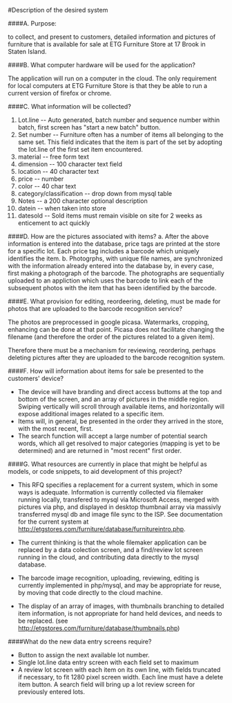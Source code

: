 #Description of the desired system

####A. Purpose:

to collect, and present to customers, detailed information and pictures of furniture that is available for sale at ETG Furniture Store at 17 Brook in Staten Island.

####B. What computer hardware will be used for the application?

  The application will run on a computer in the cloud. The only requirement for local computers at ETG Furniture Store is that they be able to run a current version of firefox or chrome.
  
####C. What information will be collected?

1.  Lot.line -- Auto generated, batch number and sequence number within batch, first screen has "start a new batch" button.
2.  Set number -- Furniture often has a number of items all belonging to the same set. This field indicates that the item is part of the set by adopting the lot.line of the first set item encountered.
3.   material -- free form text
3.   dimension -- 100 character text field
1.   location -- 40 character text
1.   price -- number
1.  color -- 40 char text
1.  category/classification -- drop down from mysql table
1.  Notes -- a 200 character optional description
1.  datein -- when taken into store
1.  datesold -- Sold items must remain visible on site for 2 weeks as enticement to act quickly

####D. How are the pictures associated with items?
  a. After the above information is entered into the database, price tags are printed at the store for a specific lot. Each price tag includes a barcode which uniquely identifies the item.
  b. Photogrphs, with unique file names, are synchronized with the information already entered into the database by, in every case, first making a photograph of the barcode. The photographs are sequentially uploaded to an appliction which uses the barcode to link each of the subsequent photos with the item that has been identified by the barcode.
  
####E. What provision for editing, reordeering, deleting, must be made for photos that are uploaded to the barcode recognition service?

  The photos are preprocessed in google picasa. Watermarks, cropping, enhancing can be done at that point. Picasa does not facilitate changing the filename (and therefore the order of the pictures related to a given item).
  
  Therefore there must be a mechanism for reviewing, reordering, perhaps deleting pictures after they are uploaded to the barcode recognition system.

####F. How will information about items for sale be presented to the customers' device?
* The device will have branding and direct access buttoms at the top and bottom of the screen, and an array of pictures in the middle region. Swiping vertically will scroll through available items, and horizontally will expose additional images related to a specific item.
* Items will, in general, be presented in the order they arrived in the store, with the most recent, first. 
* The search function will accept a large number of potential search words, which all get resolved to major categories (mapping is yet to be determined) and are returned in "most recent" first order.

####G. What resources are currently in place that might be helpful as models, or code snippets, to aid development of this project?

* This RFQ specifies a replacement for a current system, which in some ways is adequate. Information is currently collected via filemaker running locally, transfered to mysql via Microsoft Access, merged with pictures via php, and displayed in desktop thumbnail array via massivly transferred mysql db and image file sync to the ISP. See documentation for the current system at http://etgstores.com/furniture/database/furnitureintro.php.

* The current thinking is that the whole filemaker application can be replaced by a data colection screen, and a find/review lot screen running in the cloud, and contributing data directly to the mysql database.

* The barcode image recognition, uploading, reviewing, editing is currently implemented in php/mysql, and may be appropriate for reuse, by moving that code directly to the cloud machine.
    
* The display of an array of images, with thumbnails branching to detailed item information, is not appropriate for hand held devices, and needs to be replaced. (see http://etgstores.com/furniture/database/thumbnails.php)

####What do the new data entry screens require?
* Button to assign the next available lot number.
* Single lot.line data entry screen with each field set to maximum 
* A review lot screen with each item on its own line, with fields truncated if necessary, to fit 1280 pixel screen width. Each line must have a delete item button. A search field will bring up a lot review screen for previously entered lots.
